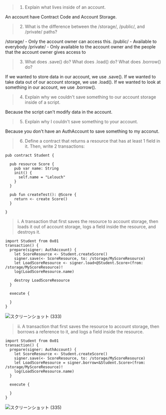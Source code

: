 >1. Explain what lives inside of an account.

An account have Contract Code and Account Storage.

>2. What is the difference between the /storage/, /public/, and /private/ paths?

/storage/ - Only the account owner can access this.
/public/ - Available to everybody
/private/ - Only available to the account owner and the people that the account owner gives access to

>3. What does .save() do? What does .load() do? What does .borrow() do?

If we wanted to store data in our account, we use .save().
If we wanted to take data out of our account storage, we use .load().
If we wanted to look at something in our account, we use .borrow().

>4. Explain why we couldn't save something to our account storage inside of a script.

Because the script can't modify data in the account.

>5. Explain why I couldn't save something to your account.

Because you don't have an AuthAccount to save something to my acconut.

>6. Define a contract that returns a resource that has at least 1 field in it. Then, write 2 transactions:
```
pub contract Student {

  pub resource Score {
    pub var name: String
    init() {
      self.name = "Lelouch"
    }
  }

  pub fun createTest(): @Score {
    return <- create Score()
  }

}
```
>  i. A transaction that first saves the resource to account storage, then loads it out of account storage, logs a field inside the resource, and destroys it.
```
import Student from 0x01
transaction() {
  prepare(signer: AuthAccount) {
    let ScoreResource <- Student.createScore()
    signer.save(<- ScoreResource, to: /storage/MyScoreResource) 
    let LoadScoreResource <- signer.load<@Student.Score>(from: /storage/MyScoreResource)!
    log(LoadScoreResource.name)

    destroy LoadScoreResource
  }

  execute {

  }
}
```
![スクリーンショット (333)](https://user-images.githubusercontent.com/104513005/169654735-a31ff1f6-b0eb-41ff-b88f-11f6dffc1e42.png)

>  ii. A transaction that first saves the resource to account storage, then borrows a reference to it, and logs a field inside the resource.
```
import Student from 0x01
transaction() {
  prepare(signer: AuthAccount) {
    let ScoreResource <- Student.createScore()
    signer.save(<- ScoreResource, to: /storage/MyScoreResource) 
    let LoadScoreResource = signer.borrow<&Student.Score>(from: /storage/MyScoreResource)!
    log(LoadScoreResource.name) 
  }

  execute {

  }
}
```
![スクリーンショット (335)](https://user-images.githubusercontent.com/104513005/169654860-753d60ce-9428-4c0b-93e0-4f7bb1371091.png)

